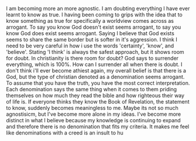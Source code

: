I am becoming more an more agnostic. I am doubting everything I have ever learnt to know as true. I having been coming to grips with the idea that to know something as true for specifically a worldview comes across as arrogant. To say you know God doesn't exist seems arrogant, to say you know God does exist seems arrogant. Saying I believe that God exists seems to share the same border but is softer in it's aggression. I think I need to be very careful in how i use the words 'certainty', 'know', and 'believe'. Stating 'I think' is always the safest approach, but it shows room for doubt. In christianity is there room for doubt? God says to surrender everything, which is 100%. How can I surrender all when there is doubt. I don't think i'll ever become athiest again, my overall belief is that there is a God, but the type of christian denoted as a denomination seems arrogant. To assume that you have the truth, you have the most correct interpretation. Each denomination says the same thing when it comes to them priding themselves on how much they read the bible and how righteous their way of life is. If everyone thinks they know the Book of Revelation, the statement to know, suddenly becomes meaningless to me. Maybe its not so much agnostisicm, but I've become more alone in my ideas. I've become more distinct in what I believe because my knowledge is continuing to expand and therefore there is no denomination that fits my criteria. It makes me feel like denominations with a creed is an insult to hu